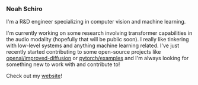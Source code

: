 ### Noah Schiro

I'm a R&D engineer specializing in computer vision and machine learning.

I'm currently working on some research involving transformer capabilities in the audio modality (hopefully that will be public soon). I really like tinkering with low-level systems and anything machine learning related. I've just recently started contributing to some open-source projects like [openai/improved-diffusion](https://github.com/openai/improved-diffusion/) or [pytorch/examples](https://github.com/pytorch/examples) and I'm always looking for something new to work with and contribute to!

Check out my [website](noahschiro.com)!

<!--
**NoahSchiro/NoahSchiro** is a ✨ _special_ ✨ repository because its `README.md` (this file) appears on your GitHub profile.

Here are some ideas to get you started:

- 🔭 I’m currently working on ...
- 🌱 I’m currently learning ...
- 👯 I’m looking to collaborate on ...
- 🤔 I’m looking for help with ...
- 💬 Ask me about ...
- 📫 How to reach me: ...
- 😄 Pronouns: ...
- ⚡ Fun fact: ...
-->
